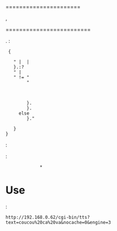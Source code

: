  
======================

,


 
=========================

.
 :

     {
       
       " |  | 
       }.:?
       " | 
       " != "
            "
            
        
        
            }.
            }.
         else
            }."
         
       }
    }

 :

    

 :

     
                 
                 
                 
                 *
    

Use 
===========

 :

    http://192.168.0.62/cgi-bin/tts?text=coucou%20ca%20va&nocache=0&engine=3

